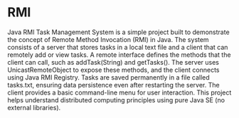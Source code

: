 # RMI
Java RMI Task Management System is a simple project built to demonstrate the concept of Remote Method Invocation (RMI) in Java.
The system consists of a server that stores tasks in a local text file and a client that can remotely add or view tasks.
A remote interface defines the methods that the client can call, such as addTask(String) and getTasks().
The server uses UnicastRemoteObject to expose these methods, and the client connects using Java RMI Registry.
Tasks are saved permanently in a file called tasks.txt, ensuring data persistence even after restarting the server.
The client provides a basic command-line menu for user interaction.
This project helps understand distributed computing principles using pure Java SE (no external libraries).

